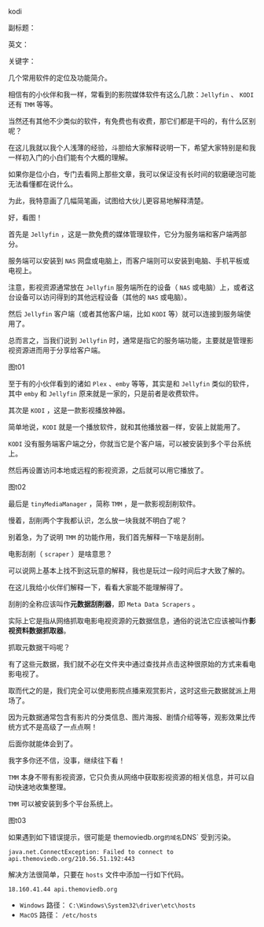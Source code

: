 kodi

副标题：

英文：

关键字：





几个常用软件的定位及功能简介。

相信有的小伙伴和我一样，常看到的影院媒体软件有这么几款：`Jellyfin` 、 `KODI` 还有 `TMM` 等等。

当然还有其他不少类似的软件，有免费也有收费，那它们都是干吗的，有什么区别呢？

在这儿我就以我个人浅薄的经验，斗胆给大家解释说明一下，希望大家特别是和我一样初入门的小白们能有个大概的理解。

如果你是位小白，专门去看网上那些文章，我可以保证没有长时间的软磨硬泡可能无法看懂都在说什么。

为此，我特意画了几幅简笔画，试图给大伙儿更容易地解释清楚。

好，看图！



首先是 `Jellyfin` ，这是一款免费的媒体管理软件，它分为服务端和客户端两部分。

服务端可以安装到 `NAS` 网盘或电脑上，而客户端则可以安装到电脑、手机平板或电视上。

注意，影视资源通常放在 `Jellyfin` 服务端所在的设备（ `NAS` 或电脑）上，或者这台设备可以访问得到的其他远程设备（其他的 `NAS` 或电脑）。

然后 `Jellyfin` 客户端（或者其他客户端，比如 `KODI` 等）就可以连接到服务端使用了。

总而言之，当我们说到 `Jellyfin` 时，通常是指它的服务端功能，主要就是管理影视资源进而用于分享给客户端。

图t01



至于有的小伙伴看到的诸如 `Plex` 、`emby` 等等，其实是和 `Jellyfin` 类似的软件，其中 `emby` 和 `Jellyfin` 原来就是一家的，只是前者是收费软件。



其次是 `KODI` ，这是一款影视播放神器。

简单地说，`KODI` 就是一个播放软件，就和其他播放器一样，安装上就能用了。

`KODI` 没有服务端客户端之分，你就当它是个客户端，可以被安装到多个平台系统上。

然后再设置访问本地或远程的影视资源，之后就可以用它播放了。

图t02



最后是 `tinyMediaManager` ，简称 `TMM` ，是一款影视刮削软件。

慢着，刮削两个字我都认识，怎么放一块我就不明白了呢？

别着急，为了说明 `TMM` 的功能作用，我们首先解释一下啥是刮削。



电影刮削（ `scraper` ）是啥意思？

可以说网上基本上找不到这玩意的解释，我也是玩过一段时间后才大致了解的。

在这儿我给小伙伴们解释一下，看看大家能不能理解得了。

刮削的全称应该叫作**元数据刮削器**，即 `Meta Data Scrapers` 。

实际上它是指从网络抓取电影电视资源的元数据信息，通俗的说法它应该被叫作**影视资料数据抓取器**。



抓取元数据干吗呢？

有了这些元数据，我们就不必在文件夹中通过查找并点击这种很原始的方式来看电影电视了。

取而代之的是，我们完全可以使用影院点播来观赏影片，这时这些元数据就派上用场了。

因为元数据通常包含有影片的分类信息、图片海报、剧情介绍等等，观影效果比传统方式不是高级了一点点啊！

后面你就能体会到了。

我字多你还不信，没事，继续往下看！



`TMM` 本身不带有影视资源，它只负责从网络中获取影视资源的相关信息，并可以自动快速地收集整理。

`TMM` 可以被安装到多个平台系统上。

图t03



















如果遇到如下错误提示，很可能是 themoviedb.org` 的域名 `DNS` 受到污染。

```
java.net.ConnectException: Failed to connect to api.themoviedb.org/210.56.51.192:443
```



解决方法很简单，只要在 `hosts` 文件中添加一行如下代码。

```
18.160.41.44 api.themoviedb.org
```

* `Windows` 路径： `C:\Windows\System32\driver\etc\hosts`
* `MacOS` 路径： `/etc/hosts`






